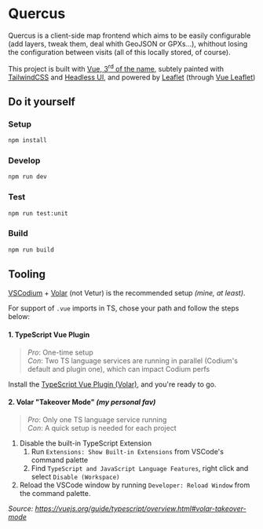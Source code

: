 # Quercus

Quercus is a client-side map frontend which aims to be easily configurable (add layers, tweak them, deal whith GeoJSON or GPXs...), whithout losing the configuration between visits (all of this locally stored, of course).

This project is built with [Vue, 3<sup>rd</sup> of the name](https://vuejs.org), subtely painted with [TailwindCSS](https://tailwindcss.com/) and [Headless UI](https://headlessui.com/), and powered by [Leaflet](https://leafletjs.com) (through [Vue Leaflet](https://github.com/vue-leaflet/vue-leaflet))

## Do it yourself

### Setup

```sh
npm install
```

### Develop

```sh
npm run dev
```

### Test

```sh
npm run test:unit
```

### Build

```sh
npm run build
```

## Tooling

[VSCodium](https://vscodium.com/) + [Volar](https://open-vsx.org/extension/Vue/volar) (not Vetur) is the recommended setup _(mine, at least)_.

For support of `.vue` imports in TS, chose your path and follow the steps below:

#### 1. TypeScript Vue Plugin
> _Pro_: One-time setup\
> _Con_: Two TS language services are running in parallel (Codium's default and plugin one), which can impact Codium perfs

Install the [TypeScript Vue Plugin (Volar)](https://marketplace.visualstudio.com/items?itemName=Vue.vscode-typescript-vue-plugin), and you're ready to go.

#### 2. Volar "Takeover Mode" _(my personal fav)_
> _Pro_: Only one TS language service running\
> _Con_: A quick setup is needed for each project

1. Disable the built-in TypeScript Extension
    1) Run `Extensions: Show Built-in Extensions` from VSCode's command palette
    2) Find `TypeScript and JavaScript Language Features`, right click and select `Disable (Workspace)`
2. Reload the VSCode window by running `Developer: Reload Window` from the command palette.

_Source: https://vuejs.org/guide/typescript/overview.html#volar-takeover-mode_

